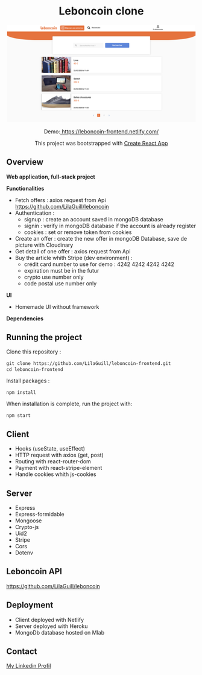 <h1 align="center">Leboncoin clone</h1>

<p align="center">
  <img width="500" src="https://github.com/LilaGuill/leboncoin-frontend/blob/master/public/screen.png" alt="capture-1">
</p>

<p align="center">
  Demo:<a href="https://leboncoin-frontend.netlify.com/" target="_blank"> https://leboncoin-frontend.netlify.com/</a>
</p>
<p align="center">
 This project was bootstrapped with <a href=https://github.com/facebook/create-react-app. target="_blank">Create React App</a>
</p>

## Overview

**Web application, full-stack project**

**Functionalities**

- Fetch offers : axios request from Api https://github.com/LilaGuill/leboncoin
- Authentication :
  - signup : create an account saved in mongoDB database
  - signin : verify in mongoDB database if the account is already register
  - cookies : set or remove token from cookies
- Create an offer : create the new offer in mongoDB Database, save de picture with Cloudinary
- Get detail of one offer : axios request from Api
- Buy the article whith Stripe (dev environment) :
  - crédit card number to use for demo : 4242 4242 4242 4242
  - expiration must be in the futur
  - crypto use number only
  - code postal use number only

**UI**

- Homemade UI without framework

**Dependencies**

## Running the project

Clone this repository :

```
git clone https://github.com/LilaGuill/leboncoin-frontend.git
cd leboncoin-frontend
```

Install packages :

```
npm install
```

When installation is complete, run the project with:

```
npm start
```

## Client

- Hooks (useState, useEffect)
- HTTP request with axios (get, post)
- Routing with react-router-dom
- Payment with react-stripe-element
- Handle cookies whith js-cookies

## Server

- Express
- Express-formidable
- Mongoose
- Crypto-js
- Uid2
- Stripe
- Cors
- Dotenv

## Leboncoin API

<a href="https://github.com/LilaGuill/leboncoin">https://github.com/LilaGuill/leboncoin</a>

## Deployment

- Client deployed with Netlify
- Server deployed with Heroku
- MongoDb database hosted on Mlab

## Contact

<a href="https://www.linkedin.com/in/lila-guillermic-66542476/" target="_blank">My Linkedin Profil</a>
